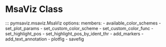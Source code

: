 # MsaViz Class

::: pymsaviz.msaviz.MsaViz
    options:
      members:
        - available_color_schemes
        - set_plot_params
        - set_custom_color_scheme
        - set_custom_color_func
        - set_highlight_pos
        - set_highlight_pos_by_ident_thr
        - add_markers
        - add_text_annotation
        - plotfig
        - savefig

